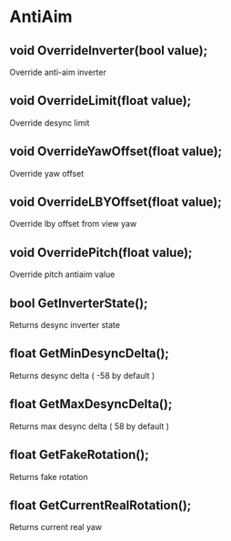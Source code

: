 # AntiAim

## void OverrideInverter\(bool value\); 

Override anti-aim inverter    

## void OverrideLimit\(float value\);

Override desync limit      

## void OverrideYawOffset\(float value\);

Override yaw offset    

## void OverrideLBYOffset\(float value\);

Override lby offset from view yaw     

## void OverridePitch\(float value\);

Override pitch antiaim value     

## bool GetInverterState\(\); 

Returns desync inverter state  
   
## float GetMinDesyncDelta\(\);

Returns desync delta ( -58 by default )     

## float GetMaxDesyncDelta\(\);

Returns max desync delta ( 58 by default )     

## float GetFakeRotation\(\);

Returns fake rotation     

## float GetCurrentRealRotation\(\);

Returns current real yaw
